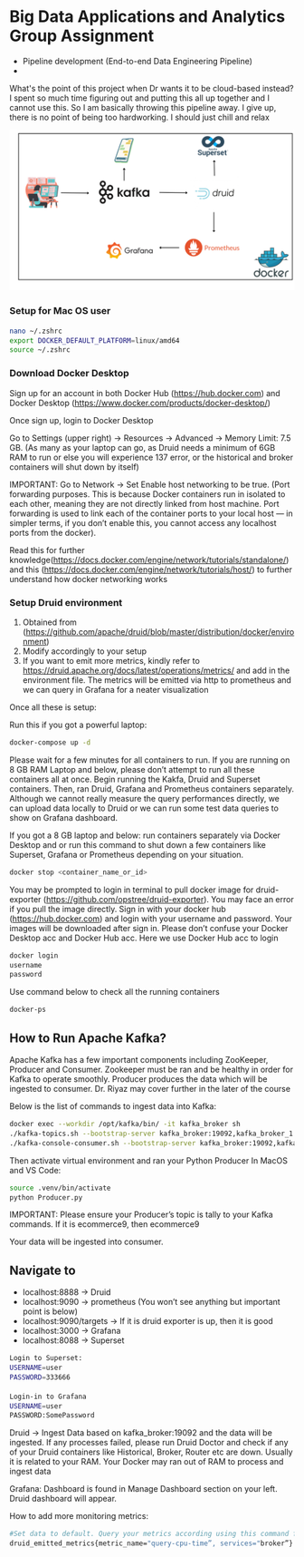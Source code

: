 # Big Data Applications and Analytics Group Assignment
- Pipeline development (End-to-end Data Engineering Pipeline)
- 
What's the point of this project when Dr wants it to be cloud-based instead? I spent so much time figuring out and putting this all up together and I cannot use this. So I am basically throwing this pipeline away. I give up, there is no point of being too hardworking. I should just chill and relax

![Image](Architecture.png)

### Setup for Mac OS user

```bash
nano ~/.zshrc
export DOCKER_DEFAULT_PLATFORM=linux/amd64
source ~/.zshrc
```
### Download Docker Desktop 
Sign up for an account in both Docker Hub (https://hub.docker.com) and Docker Desktop (https://www.docker.com/products/docker-desktop/)

Once sign up, login to Docker Desktop

Go to Settings (upper right) -> Resources -> Advanced -> Memory Limit: 7.5 GB.
(As many as your laptop can go, as Druid needs a minimum of 6GB RAM to run or else you will experience 137 error, or the historical and broker containers will shut down by itself)

IMPORTANT: Go to Network -> Set Enable host networking to be true.
(Port forwarding purposes. This is because Docker containers run in isolated to each other, meaning they are not directly linked from host machine. Port forwarding is used to link each of the container ports to your local host — in simpler terms, if you don’t enable this, you cannot access any localhost ports from the docker). 

Read this for further knowledge(https://docs.docker.com/engine/network/tutorials/standalone/) and this (https://docs.docker.com/engine/network/tutorials/host/) to further understand how docker networking works

### Setup Druid environment
1. Obtained from (https://github.com/apache/druid/blob/master/distribution/docker/environment)
2. Modify accordingly to your setup
3. If you want to emit more metrics, kindly refer to https://druid.apache.org/docs/latest/operations/metrics/ and add in the environment file. The metrics will be emitted via http to prometheus and we can query in Grafana for a neater visualization

Once all these is setup:

Run this if you got a powerful laptop:

```bash
docker-compose up -d
```

Please wait for a few minutes for all containers to run. If you are running on 8 GB RAM Laptop and below, please don’t attempt to run all these containers all at once. Begin running the Kakfa, Druid and Superset containers. Then, ran Druid, Grafana and Prometheus containers separately. Although we cannot really measure the query performances directly, we can upload data locally to Druid or we can run some test data queries to show on Grafana dashboard.

If you got a 8 GB laptop and below: run containers separately via Docker Desktop and or run this command to shut down a few containers like Superset, Grafana or Prometheus depending on your situation.

```bash
docker stop <container_name_or_id>
```

You may be prompted to login in terminal to pull docker image for druid-exporter (https://github.com/opstree/druid-exporter). You may face an error if you pull the image directly. Sign in with your docker hub (https://hub.docker.com) and login with your username and password. Your images will be downloaded after sign in. Please don’t confuse your Docker Desktop acc and Docker Hub acc. Here we use Docker Hub acc to login

```bash
docker login
username
password
```

Use command below to check all the running containers

```bash
docker-ps 
```

## How to Run Apache Kafka?

Apache Kafka has a few important components including ZooKeeper, Producer and Consumer. Zookeeper must be ran and be healthy in order for Kafka to operate smoothly. Producer produces the data which will be ingested to consumer. Dr. Riyaz may cover further in the later of the course

Below is the list of commands to ingest data into Kafka:

```bash
docker exec --workdir /opt/kafka/bin/ -it kafka_broker sh
./kafka-topics.sh --bootstrap-server kafka_broker:19092,kafka_broker_1:19092 --create --topic ecommerce9
./kafka-console-consumer.sh --bootstrap-server kafka_broker:19092,kafka_broker_1:19092 --topic ecommerce9 —from-beginning --partition 0
```

Then activate virtual environment and ran your Python Producer
In MacOS and VS Code:

```bash
source .venv/bin/activate
python Producer.py
```

IMPORTANT: Please ensure your Producer’s topic is tally to your Kafka commands. If it is ecommerce9, then ecommerce9

Your data will be ingested into consumer.

## Navigate to 

- localhost:8888 -> Druid
- localhost:9090 -> prometheus (You won’t see anything but important point is below)
- localhost:9090/targets -> If it is druid exporter is up, then it is good
- localhost:3000 -> Grafana
- localhost:8088 -> Superset



```bash
Login to Superset:
USERNAME=user
PASSWORD=333666

Login-in to Grafana
USERNAME=user
PASSWORD:SomePassword
```

Druid -> Ingest Data based on kafka_broker:19092 and the data will be ingested. If any processes failed, please run Druid Doctor and check if any of your Druid containers like Historical, Broker, Router etc are down. Usually it is related to your RAM. Your Docker may ran out of RAM to process and ingest data

Grafana: Dashboard is found in Manage Dashboard section on your left. Druid dashboard will appear.


How to add more monitoring metrics:

```bash
#Set data to default. Query your metrics according using this command for example:
druid_emitted_metrics{metric_name="query-cpu-time”, services="broker”}
```

